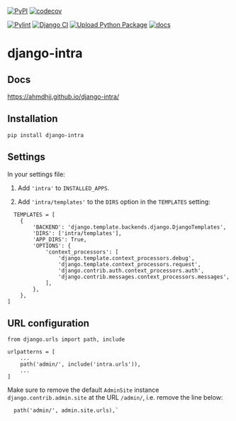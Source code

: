 [![PyPI](https://img.shields.io/pypi/v/django-intra)](https://pypi.org/project/django-intra/)
[![codecov](https://codecov.io/gh/ahmdhjj/django-intra/graph/badge.svg?token=JYNY2FRHO8)](https://codecov.io/gh/ahmdhjj/django-intra)

[![Pylint](https://github.com/ahmdhjj/django-intra/actions/workflows/pylint.yml/badge.svg)](https://github.com/ahmdhjj/django-intra/actions/workflows/pylint.yml)
[![Django CI](https://github.com/ahmdhjj/django-intra/actions/workflows/test.yml/badge.svg)](https://github.com/ahmdhjj/django-intra/actions/workflows/test.yml)
[![Upload Python Package](https://github.com/ahmdhjj/django-intra/actions/workflows/release.yml/badge.svg)](https://github.com/ahmdhjj/django-intra/actions/workflows/release.yml)
[![docs](https://github.com/ahmdhjj/django-intra/actions/workflows/docs.yml/badge.svg)](https://github.com/ahmdhjj/django-intra/actions/workflows/docs.yml)
# django-intra
## Docs
https://ahmdhjj.github.io/django-intra/

## Installation
```
pip install django-intra
```
## Settings
In your settings file:

1. Add `'intra'` to `INSTALLED_APPS`.

2. Add `'intra/templates'` to the `DIRS` option in the `TEMPLATES` setting:
```
  TEMPLATES = [
    {
        'BACKEND': 'django.template.backends.django.DjangoTemplates',
        'DIRS': ['intra/templates'],
        'APP_DIRS': True,
        'OPTIONS': {
            'context_processors': [
                'django.template.context_processors.debug',
                'django.template.context_processors.request',
                'django.contrib.auth.context_processors.auth',
                'django.contrib.messages.context_processors.messages',
            ],
        },
    },
]
```
## URL configuration
```
from django.urls import path, include

urlpatterns = [
    ...
    path('admin/', include('intra.urls')),
    ...
]
```
Make sure to remove the default `AdminSite` instance `django.contrib.admin.site` at the URL `/admin/`, i.e. remove the line below:
```
  path('admin/', admin.site.urls),`
```
